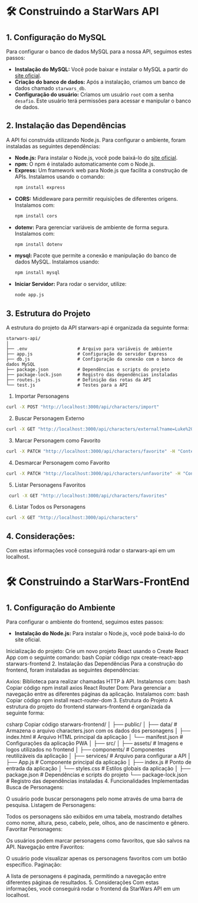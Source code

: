 # 🛠 Construindo a StarWars API

## 1. Configuração do MySQL

Para configurar o banco de dados MySQL para a nossa API, seguimos estes passos:

- **Instalação do MySQL:** Você pode baixar e instalar o MySQL a partir do [site oficial](https://www.mysql.com/downloads/).
- **Criação do banco de dados:** Após a instalação, criamos um banco de dados chamado `starwars_db`.
- **Configuração do usuário:** Criamos um usuário `root` com a senha `desafio`. Este usuário terá permissões para acessar e manipular o banco de dados.

## 2. Instalação das Dependências

A API foi construída utilizando Node.js. Para configurar o ambiente, foram instaladas as seguintes dependências:

- **Node.js:** Para instalar o Node.js, você pode baixá-lo do [site oficial](https://nodejs.org/).
- **npm:** O npm é instalado automaticamente com o Node.js.
- **Express:** Um framework web para Node.js que facilita a construção de APIs. Instalamos usando o comando:
  ```bash
  npm install express
- **CORS:** Middleware para permitir requisições de diferentes origens. Instalamos com:
  ```bash
  npm install cors
- **dotenv:** Para gerenciar variáveis de ambiente de forma segura. Instalamos com:
   ```bash
  npm install dotenv
- **mysql:** Pacote que permite a conexão e manipulação do banco de dados MySQL. Instalamos usando:
  ```bash
  npm install mysql
- **Iniciar Servidor:** Para rodar o servidor, utilize:
  ```bash
  node app.js

## 3. Estrutura do Projeto

A estrutura do projeto da API starwars-api é organizada da seguinte forma:
  ```
  starwars-api/
  │
  ├── .env                   # Arquivo para variáveis de ambiente
  ├── app.js                 # Configuração do servidor Express
  ├── db.js                  # Configuração da conexão com o banco de dados MySQL
  ├── package.json           # Dependências e scripts do projeto
  ├── package-lock.json      # Registro das dependências instaladas
  ├── routes.js              # Definição das rotas da API
  └── test.js                # Testes para a API
  ```


1. Importar Personagens
  ```bash
  curl -X POST "http://localhost:3000/api/characters/import"
  ```
2. Buscar Personagem Externo
  ```bash
  curl -X GET "http://localhost:3000/api/characters/external?name=Luke%20Skywalker"
  ```
3. Marcar Personagem como Favorito
  ```bash
  curl -X PATCH "http://localhost:3000/api/characters/favorite" -H "Content-Type: application/json" -d "{\"name\": \"Luke Skywalker\"}"
  ```
4. Desmarcar Personagem como Favorito
  ```bash
  curl -X PATCH "http://localhost:3000/api/characters/unfavorite" -H "Content-Type: application/json" -d "{\"name\": \"Luke Skywalker\"}"
  ```
5. Listar Personagens Favoritos
  ```bash
   curl -X GET "http://localhost:3000/api/characters/favorites"
  ```
6. Listar Todos os Personagens
  ```bash
  curl -X GET "http://localhost:3000/api/characters"
  ```
## 4. Considerações:

Com estas informações você conseguirá rodar o starwars-api em um localhost.

# 🛠 Construindo a StarWars-FrontEnd

## 1. Configuração do Ambiente

Para configurar o ambiente do frontend, seguimos estes passos:

- **Instalação do Node.js:** Para instalar o Node.js, você pode baixá-lo do site oficial.
  
Inicialização do projeto: Crie um novo projeto React usando o Create React App com o seguinte comando:
bash
Copiar código
npx create-react-app starwars-frontend
2. Instalação das Dependências
Para a construção do frontend, foram instaladas as seguintes dependências:

Axios: Biblioteca para realizar chamadas HTTP à API. Instalamos com:
bash
Copiar código
npm install axios
React Router Dom: Para gerenciar a navegação entre as diferentes páginas da aplicação. Instalamos com:
bash
Copiar código
npm install react-router-dom
3. Estrutura do Projeto
A estrutura do projeto do frontend starwars-frontend é organizada da seguinte forma:

csharp
Copiar código
starwars-frontend/
│
├── public/
│   ├── data/               # Armazena o arquivo characters.json com os dados dos personagens
│   ├── index.html          # Arquivo HTML principal da aplicação
│   └── manifest.json       # Configurações da aplicação PWA
│
├── src/
│   ├── assets/             # Imagens e logos utilizados no frontend
│   ├── components/         # Componentes reutilizáveis da aplicação
│   ├── services/           # Arquivo para configurar a API
│   ├── App.js              # Componente principal da aplicação
│   ├── index.js            # Ponto de entrada da aplicação
│   └── styles.css          # Estilos globais da aplicação
│
├── package.json            # Dependências e scripts do projeto
└── package-lock.json       # Registro das dependências instaladas
4. Funcionalidades Implementadas
Busca de Personagens:

O usuário pode buscar personagens pelo nome através de uma barra de pesquisa.
Listagem de Personagens:

Todos os personagens são exibidos em uma tabela, mostrando detalhes como nome, altura, peso, cabelo, pele, olhos, ano de nascimento e gênero.
Favoritar Personagens:

Os usuários podem marcar personagens como favoritos, que são salvos na API.
Navegação entre Favoritos:

O usuário pode visualizar apenas os personagens favoritos com um botão específico.
Paginação:

A lista de personagens é paginada, permitindo a navegação entre diferentes páginas de resultados.
5. Considerações
Com estas informações, você conseguirá rodar o frontend da StarWars API em um localhost.

